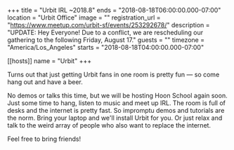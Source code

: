 +++
title = "Urbit IRL ~2018.8"
ends = "2018-08-18T06:00:00.000-07:00"
location = "Urbit Office"
image = ""
registration_url = "https://www.meetup.com/urbit-sf/events/253292678/"
description = "UPDATE: Hey Everyone! Due to a conflict, we are rescheduling our gathering to the following Friday, August 17."
guests = ""
timezone = "America/Los_Angeles"
starts = "2018-08-18T04:00:00.000-07:00"

[[hosts]]
name = "Urbit"
+++

Turns out that just getting Urbit fans in one room is pretty fun — so come hang out and have a beer.

No demos or talks this time, but we will be hosting Hoon School again soon. Just some time to hang, listen to music and meet up IRL. The room is full of desks and the internet is pretty fast. So impromptu demos and tutorials are the norm. Bring your laptop and we'll install Urbit for you. Or just relax and talk to the weird array of people who also want to replace the internet.

Feel free to bring friends!
